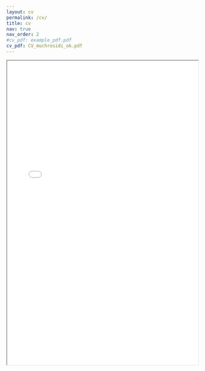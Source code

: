 ```yaml
---
layout: cv 
permalink: /cv/
title: cv
nav: true
nav_order: 2
#cv_pdf: example_pdf.pdf
cv_pdf: CV_muchrosidi_ok.pdf
---
```




<!-- This will open the pdf directly, but delete cv.html in _layouts first - Rosidi -->
<!--   
<embed src="{{ '/assets/pdf/CV_muchrosidi_ok.pdf' }}" width="100%" height="800px" type="application/pdf">
-->
<iframe src="/assets/pdf/CV_muchrosidi_ok.pdf" width="100%" height="800px"></iframe>















